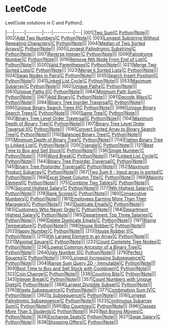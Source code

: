 
LeetCode
========
LeetCode solutions in C and Python2.

|---|-----|--------|----|----------|---|
|001|[Two Sum](https://leetcode.com/problems/Two-Sum)|[C](001.Two%20Sum/solution.h) [Python](001.Two%20Sum/solution.py)|[Note](001.Two%20Sum)|||
|002|[Add Two Numbers](https://leetcode.com/problems/Add-Two-Numbers)|[C](002.Add%20Two%20Numbers/solution.h) [Python](002.Add%20Two%20Numbers/solution.py)|[Note](002.Add%20Two%20Numbers)|||
|003|[Longest Substring Without Repeating Characters](https://leetcode.com/problems/Longest-Substring-Without-Repeating-Characters)|[C](003.Longest%20Substring%20Without%20Repeating%20Characters/solution.h) [Python](003.Longest%20Substring%20Without%20Repeating%20Characters/solution.py)|[Note](003.Longest%20Substring%20Without%20Repeating%20Characters)|||
|004|[Median of Two Sorted Arrays](https://leetcode.com/problems/Median-of-Two-Sorted-Arrays)|[C](004.Median%20of%20Two%20Sorted%20Arrays/solution.h) [Python](004.Median%20of%20Two%20Sorted%20Arrays/solution.py)|[Note](004.Median%20of%20Two%20Sorted%20Arrays)|||
|005|[Longest Palindromic Substring](https://leetcode.com/problems/Longest-Palindromic-Substring)|[C](005.Longest%20Palindromic%20Substring/solution.h) [Python](005.Longest%20Palindromic%20Substring/solution.py)|[Note](005.Longest%20Palindromic%20Substring)|||
|007|[Reverse Integer](https://leetcode.com/problems/Reverse-Integer)|[C](007.Reverse%20Integer/solution.h) [Python](007.Reverse%20Integer/solution.py)|[Note](007.Reverse%20Integer)|||
|009|[Palindrome Number](https://leetcode.com/problems/Palindrome-Number)|[C](009.Palindrome%20Number/solution.h) [Python](009.Palindrome%20Number/solution.py)|[Note](009.Palindrome%20Number)|||
|019|[Remove Nth Node From End of List](https://leetcode.com/problems/Remove-Nth-Node-From-End-of-List)|[C](019.Remove%20Nth%20Node%20From%20End%20of%20List/solution.h) [Python](019.Remove%20Nth%20Node%20From%20End%20of%20List/solution.py)|[Note](019.Remove%20Nth%20Node%20From%20End%20of%20List)|||
|020|[Valid Parentheses](https://leetcode.com/problems/Valid-Parentheses)|[C](020.Valid%20Parentheses/solution.h) [Python](020.Valid%20Parentheses/solution.py)|[Note](020.Valid%20Parentheses)|||
|021|[Merge Two Sorted Lists](https://leetcode.com/problems/Merge-Two-Sorted-Lists)|[C](021.Merge%20Two%20Sorted%20Lists/solution.h) [Python](021.Merge%20Two%20Sorted%20Lists/solution.py)|[Note](021.Merge%20Two%20Sorted%20Lists)|||
|023|[Merge k Sorted Lists](https://leetcode.com/problems/Merge-k-Sorted-Lists)|[C](023.Merge%20k%20Sorted%20Lists/solution.h) [Python](023.Merge%20k%20Sorted%20Lists/solution.py)|[Note](023.Merge%20k%20Sorted%20Lists)|||
|024|[Swap Nodes in Pairs](https://leetcode.com/problems/Swap-Nodes-in-Pairs)|[C](024.Swap%20Nodes%20in%20Pairs/solution.h) [Python](024.Swap%20Nodes%20in%20Pairs/solution.py)|[Note](024.Swap%20Nodes%20in%20Pairs)|||
|035|[Search Insert Position](https://leetcode.com/problems/Search-Insert-Position)|[C](035.Search%20Insert%20Position/solution.h) [Python](035.Search%20Insert%20Position/solution.py)|[Note](035.Search%20Insert%20Position)|||
|041|[Linked List Cycle](https://leetcode.com/problems/Linked-List-Cycle)|[C](041.Linked%20List%20Cycle/solution.h) [Python](041.Linked%20List%20Cycle/solution.py)|[Note](041.Linked%20List%20Cycle)|||
|053|[Maximum Subarray](https://leetcode.com/problems/Maximum-Subarray)|[C](053.Maximum%20Subarray/solution.h) [Python](053.Maximum%20Subarray/solution.py)|[Note](053.Maximum%20Subarray)|||
|062|[Unique Paths](https://leetcode.com/problems/Unique-Paths)|[C](062.Unique%20Paths/solution.h) [Python](062.Unique%20Paths/solution.py)|[Note](062.Unique%20Paths)|||
|063|[Unique Paths II](https://leetcode.com/problems/Unique-Paths-II)|[C](063.Unique%20Paths%20II/solution.h) [Python](063.Unique%20Paths%20II/solution.py)|[Note](063.Unique%20Paths%20II)|||
|064|[Minimum Path Sum](https://leetcode.com/problems/Minimum-Path-Sum)|[C](064.Minimum%20Path%20Sum/solution.h) [Python](064.Minimum%20Path%20Sum/solution.py)|[Note](064.Minimum%20Path%20Sum)|||
|067|[Add Binary](https://leetcode.com/problems/Add-Binary)|[C](067.Add%20Binary/solution.h) [Python](067.Add%20Binary/solution.py)|[Note](067.Add%20Binary)|||
|091|[Decode Ways](https://leetcode.com/problems/Decode-Ways)|[C](091.Decode%20Ways/solution.h) [Python](091.Decode%20Ways/solution.py)|[Note](091.Decode%20Ways)|||
|094|[Binary Tree Inorder Traversal](https://leetcode.com/problems/Binary-Tree-Inorder-Traversal)|[C](094.Binary%20Tree%20Inorder%20Traversal/solution.h) [Python](094.Binary%20Tree%20Inorder%20Traversal/solution.py)|[Note](094.Binary%20Tree%20Inorder%20Traversal)|||
|095|[Unique Binary Search Trees II](https://leetcode.com/problems/Unique-Binary-Search-Trees-II)|[C](095.Unique%20Binary%20Search%20Trees%20II/solution.h) [Python](095.Unique%20Binary%20Search%20Trees%20II/solution.py)|[Note](095.Unique%20Binary%20Search%20Trees%20II)|||
|096|[Unique Binary Search Trees](https://leetcode.com/problems/Unique-Binary-Search-Trees)|[C](096.Unique%20Binary%20Search%20Trees/solution.h) [Python](096.Unique%20Binary%20Search%20Trees/solution.py)|[Note](096.Unique%20Binary%20Search%20Trees)|||
|100|[Same Tree](https://leetcode.com/problems/Same-Tree)|[C](100.Same%20Tree/solution.h) [Python](100.Same%20Tree/solution.py)|[Note](100.Same%20Tree)|||
|102|[Binary Tree Level Order Traversal](https://leetcode.com/problems/Binary-Tree-Level-Order-Traversal)|[C](102.Binary%20Tree%20Level%20Order%20Traversal/solution.h) [Python](102.Binary%20Tree%20Level%20Order%20Traversal/solution.py)|[Note](102.Binary%20Tree%20Level%20Order%20Traversal)|||
|104|[Maximum Depth of Binary Tree](https://leetcode.com/problems/Maximum-Depth-of-Binary-Tree)|[C](104.Maximum%20Depth%20of%20Binary%20Tree/solution.h) [Python](104.Maximum%20Depth%20of%20Binary%20Tree/solution.py)|[Note](104.Maximum%20Depth%20of%20Binary%20Tree)|||
|107|[Binary Tree Level Order Traversal II](https://leetcode.com/problems/Binary-Tree-Level-Order-Traversal-II)|[C](107.Binary%20Tree%20Level%20Order%20Traversal%20II/solution.h) [Python](107.Binary%20Tree%20Level%20Order%20Traversal%20II/solution.py)|[Note](107.Binary%20Tree%20Level%20Order%20Traversal%20II)|||
|108|[Convert Sorted Array to Binary Search Tree](https://leetcode.com/problems/Convert-Sorted-Array-to-Binary-Search-Tree)|[C](108.Convert%20Sorted%20Array%20to%20Binary%20Search%20Tree/solution.h) [Python](108.Convert%20Sorted%20Array%20to%20Binary%20Search%20Tree/solution.py)|[Note](108.Convert%20Sorted%20Array%20to%20Binary%20Search%20Tree)|||
|110|[Balanced Binary Tree](https://leetcode.com/problems/Balanced-Binary-Tree)|[C](110.Balanced%20Binary%20Tree/solution.h) [Python](110.Balanced%20Binary%20Tree/solution.py)|[Note](110.Balanced%20Binary%20Tree)|||
|111|[Minimum Depth of Binary Tree](https://leetcode.com/problems/Minimum-Depth-of-Binary-Tree)|[C](111.Minimum%20Depth%20of%20Binary%20Tree/solution.h) [Python](111.Minimum%20Depth%20of%20Binary%20Tree/solution.py)|[Note](111.Minimum%20Depth%20of%20Binary%20Tree)|||
|114|[Flatten Binary Tree to Linked List](https://leetcode.com/problems/Flatten-Binary-Tree-to-Linked-List)|[C](114.Flatten%20Binary%20Tree%20to%20Linked%20List/solution.h) [Python](114.Flatten%20Binary%20Tree%20to%20Linked%20List/solution.py)|[Note](114.Flatten%20Binary%20Tree%20to%20Linked%20List)|||
|120|[Triangle](https://leetcode.com/problems/Triangle)|[C](120.Triangle/solution.h) [Python](120.Triangle/solution.py)|[Note](120.Triangle)|||
|121|[Best Time to Buy and Sell Stock](https://leetcode.com/problems/Best-Time-to-Buy-and-Sell-Stock)|[C](121.Best%20Time%20to%20Buy%20and%20Sell%20Stock/solution.h) [Python](121.Best%20Time%20to%20Buy%20and%20Sell%20Stock/solution.py)|[Note](121.Best%20Time%20to%20Buy%20and%20Sell%20Stock)|||
|136|[Single Number](https://leetcode.com/problems/Single-Number)|[C](136.Single%20Number/solution.h) [Python](136.Single%20Number/solution.py)|[Note](136.Single%20Number)|||
|139|[Word Break](https://leetcode.com/problems/Word-Break)|[C](139.Word%20Break/solution.h) [Python](139.Word%20Break/solution.py)|[Note](139.Word%20Break)|||
|141|[Linked List Cycle](https://leetcode.com/problems/Linked-List-Cycle)|[C](141.Linked%20List%20Cycle/solution.h) [Python](141.Linked%20List%20Cycle/solution.py)|[Note](141.Linked%20List%20Cycle)|||
|144|[Binary Tree Preorder Traversal](https://leetcode.com/problems/Binary-Tree-Preorder-Traversal)|[C](144.Binary%20Tree%20Preorder%20Traversal/solution.h) [Python](144.Binary%20Tree%20Preorder%20Traversal/solution.py)|[Note](144.Binary%20Tree%20Preorder%20Traversal)|||
|145|[Binary Tree Postorder Traversal](https://leetcode.com/problems/Binary-Tree-Postorder-Traversal)|[C](145.Binary%20Tree%20Postorder%20Traversal/solution.h) [Python](145.Binary%20Tree%20Postorder%20Traversal/solution.py)|[Note](145.Binary%20Tree%20Postorder%20Traversal)|||
|152|[Maximum Product Subarray](https://leetcode.com/problems/Maximum-Product-Subarray)|[C](152.Maximum%20Product%20Subarray/solution.h) [Python](152.Maximum%20Product%20Subarray/solution.py)|[Note](152.Maximum%20Product%20Subarray)|||
|167|[Two Sum II - Input array is sorted](https://leetcode.com/problems/Two-Sum-II---Input-array-is-sorted)|[C](167.Two%20Sum%20II%20-%20Input%20array%20is%20sorted/solution.h) [Python](167.Two%20Sum%20II%20-%20Input%20array%20is%20sorted/solution.py)|[Note](167.Two%20Sum%20II%20-%20Input%20array%20is%20sorted)|||
|168|[Excel Sheet Column Title](https://leetcode.com/problems/Excel-Sheet-Column-Title)|[C](168.Excel%20Sheet%20Column%20Title/solution.h) [Python](168.Excel%20Sheet%20Column%20Title/solution.py)|[Note](168.Excel%20Sheet%20Column%20Title)|||
|169|[Majority Element](https://leetcode.com/problems/Majority-Element)|[C](169.Majority%20Element/solution.h) [Python](169.Majority%20Element/solution.py)|[Note](169.Majority%20Element)|||
|175|[Combine Two Tables](https://leetcode.com/problems/Combine-Two-Tables)|[C](175.Combine%20Two%20Tables/solution.h) [Python](175.Combine%20Two%20Tables/solution.py)|[Note](175.Combine%20Two%20Tables)|||
|176|[Second Highest Salary](https://leetcode.com/problems/Second-Highest-Salary)|[C](176.Second%20Highest%20Salary/solution.h) [Python](176.Second%20Highest%20Salary/solution.py)|[Note](176.Second%20Highest%20Salary)|||
|177|[Nth Highest Salary](https://leetcode.com/problems/Nth-Highest-Salary)|[C](177.Nth%20Highest%20Salary/solution.h) [Python](177.Nth%20Highest%20Salary/solution.py)|[Note](177.Nth%20Highest%20Salary)|||
|178|[Rank Scores](https://leetcode.com/problems/Rank-Scores)|[C](178.Rank%20Scores/solution.h) [Python](178.Rank%20Scores/solution.py)|[Note](178.Rank%20Scores)|||
|180|[Consecutive Numbers](https://leetcode.com/problems/Consecutive-Numbers)|[C](180.Consecutive%20Numbers/solution.h) [Python](180.Consecutive%20Numbers/solution.py)|[Note](180.Consecutive%20Numbers)|||
|181|[Employees Earning More Than Their Managers](https://leetcode.com/problems/Employees-Earning-More-Than-Their-Managers)|[C](181.Employees%20Earning%20More%20Than%20Their%20Managers/solution.h) [Python](181.Employees%20Earning%20More%20Than%20Their%20Managers/solution.py)|[Note](181.Employees%20Earning%20More%20Than%20Their%20Managers)|||
|182|[Duplicate Emails](https://leetcode.com/problems/Duplicate-Emails)|[C](182.Duplicate%20Emails/solution.h) [Python](182.Duplicate%20Emails/solution.py)|[Note](182.Duplicate%20Emails)|||
|183|[Customers Who Never Order](https://leetcode.com/problems/Customers-Who-Never-Order)|[C](183.Customers%20Who%20Never%20Order/solution.h) [Python](183.Customers%20Who%20Never%20Order/solution.py)|[Note](183.Customers%20Who%20Never%20Order)|||
|184|[Department Highest Salary](https://leetcode.com/problems/Department-Highest-Salary)|[C](184.Department%20Highest%20Salary/solution.h) [Python](184.Department%20Highest%20Salary/solution.py)|[Note](184.Department%20Highest%20Salary)|||
|185|[Department Top Three Salaries](https://leetcode.com/problems/Department-Top-Three-Salaries)|[C](185.Department%20Top%20Three%20Salaries/solution.h) [Python](185.Department%20Top%20Three%20Salaries/solution.py)|[Note](185.Department%20Top%20Three%20Salaries)|||
|196|[Delete Duplicate Emails](https://leetcode.com/problems/Delete-Duplicate-Emails)|[C](196.Delete%20Duplicate%20Emails/solution.h) [Python](196.Delete%20Duplicate%20Emails/solution.py)|[Note](196.Delete%20Duplicate%20Emails)|||
|197|[Rising Temperature](https://leetcode.com/problems/Rising-Temperature)|[C](197.Rising%20Temperature/solution.h) [Python](197.Rising%20Temperature/solution.py)|[Note](197.Rising%20Temperature)|||
|198|[House Robber](https://leetcode.com/problems/House-Robber)|[C](198.House%20Robber/solution.h) [Python](198.House%20Robber/solution.py)|[Note](198.House%20Robber)|||
|202|[Happy Number](https://leetcode.com/problems/Happy-Number)|[C](202.Happy%20Number/solution.h) [Python](202.Happy%20Number/solution.py)|[Note](202.Happy%20Number)|||
|213|[House Robber II](https://leetcode.com/problems/House-Robber-II)|[C](213.House%20Robber%20II/solution.h) [Python](213.House%20Robber%20II/solution.py)|[Note](213.House%20Robber%20II)|||
|215|[Kth Largest Element in an Array](https://leetcode.com/problems/Kth-Largest-Element-in-an-Array)|[C](215.Kth%20Largest%20Element%20in%20an%20Array/solution.h) [Python](215.Kth%20Largest%20Element%20in%20an%20Array/solution.py)|[Note](215.Kth%20Largest%20Element%20in%20an%20Array)|||
|221|[Maximal Square](https://leetcode.com/problems/Maximal-Square)|[C](221.Maximal%20Square/solution.h) [Python](221.Maximal%20Square/solution.py)|[Note](221.Maximal%20Square)|||
|222|[Count Complete Tree Nodes](https://leetcode.com/problems/Count-Complete-Tree-Nodes)|[C](222.Count%20Complete%20Tree%20Nodes/solution.h) [Python](222.Count%20Complete%20Tree%20Nodes/solution.py)|[Note](222.Count%20Complete%20Tree%20Nodes)|||
|236|[Lowest Common Ancestor of a Binary Tree](https://leetcode.com/problems/Lowest-Common-Ancestor-of-a-Binary-Tree)|[C](236.Lowest%20Common%20Ancestor%20of%20a%20Binary%20Tree/solution.h) [Python](236.Lowest%20Common%20Ancestor%20of%20a%20Binary%20Tree/solution.py)|[Note](236.Lowest%20Common%20Ancestor%20of%20a%20Binary%20Tree)|||
|264|[Ugly Number II](https://leetcode.com/problems/Ugly-Number-II)|[C](264.Ugly%20Number%20II/solution.h) [Python](264.Ugly%20Number%20II/solution.py)|[Note](264.Ugly%20Number%20II)|||
|279|[Perfect Squares](https://leetcode.com/problems/Perfect-Squares)|[C](279.Perfect%20Squares/solution.h) [Python](279.Perfect%20Squares/solution.py)|[Note](279.Perfect%20Squares)|||
|300|[Longest Increasing Subsequence](https://leetcode.com/problems/Longest-Increasing-Subsequence)|[C](300.Longest%20Increasing%20Subsequence/solution.h) [Python](300.Longest%20Increasing%20Subsequence/solution.py)|[Note](300.Longest%20Increasing%20Subsequence)|||
|304|[Range Sum Query 2D - Immutable](https://leetcode.com/problems/Range-Sum-Query-2D---Immutable)|[C](304.Range%20Sum%20Query%202D%20-%20Immutable/solution.h) [Python](304.Range%20Sum%20Query%202D%20-%20Immutable/solution.py)|[Note](304.Range%20Sum%20Query%202D%20-%20Immutable)|||
|309|[Best Time to Buy and Sell Stock with Cooldown](https://leetcode.com/problems/Best-Time-to-Buy-and-Sell-Stock-with-Cooldown)|[C](309.Best%20Time%20to%20Buy%20and%20Sell%20Stock%20with%20Cooldown/solution.h) [Python](309.Best%20Time%20to%20Buy%20and%20Sell%20Stock%20with%20Cooldown/solution.py)|[Note](309.Best%20Time%20to%20Buy%20and%20Sell%20Stock%20with%20Cooldown)|||
|322|[Coin Change](https://leetcode.com/problems/Coin-Change)|[C](322.Coin%20Change/solution.h) [Python](322.Coin%20Change/solution.py)|[Note](322.Coin%20Change)|||
|338|[Counting Bits](https://leetcode.com/problems/Counting-Bits)|[C](338.Counting%20Bits/solution.h) [Python](338.Counting%20Bits/solution.py)|[Note](338.Counting%20Bits)|||
|343|[Integer Break](https://leetcode.com/problems/Integer-Break)|[C](343.Integer%20Break/solution.h) [Python](343.Integer%20Break/solution.py)|[Note](343.Integer%20Break)|||
|357|[Count Numbers with Unique Digits](https://leetcode.com/problems/Count-Numbers-with-Unique-Digits)|[C](357.Count%20Numbers%20with%20Unique%20Digits/solution.h) [Python](357.Count%20Numbers%20with%20Unique%20Digits/solution.py)|[Note](357.Count%20Numbers%20with%20Unique%20Digits)|||
|368|[Largest Divisible Subset](https://leetcode.com/problems/Largest-Divisible-Subset)|[C](368.Largest%20Divisible%20Subset/solution.h) [Python](368.Largest%20Divisible%20Subset/solution.py)|[Note](368.Largest%20Divisible%20Subset)|||
|376|[Wiggle Subsequence](https://leetcode.com/problems/Wiggle-Subsequence)|[C](376.Wiggle%20Subsequence/solution.h) [Python](376.Wiggle%20Subsequence/solution.py)|[Note](376.Wiggle%20Subsequence)|||
|377|[Combination Sum IV](https://leetcode.com/problems/Combination-Sum-IV)|[C](377.Combination%20Sum%20IV/solution.h) [Python](377.Combination%20Sum%20IV/solution.py)|[Note](377.Combination%20Sum%20IV)|||
|392|[Is Subsequence](https://leetcode.com/problems/Is-Subsequence)|[C](392.Is%20Subsequence/solution.h) [Python](392.Is%20Subsequence/solution.py)|[Note](392.Is%20Subsequence)|||
|516|[Longest Palindromic Subsequence](https://leetcode.com/problems/Longest-Palindromic-Subsequence)|[C](516.Longest%20Palindromic%20Subsequence/solution.h) [Python](516.Longest%20Palindromic%20Subsequence/solution.py)|[Note](516.Longest%20Palindromic%20Subsequence)|||
|523|[Continuous Subarray Sum](https://leetcode.com/problems/Continuous-Subarray-Sum)|[C](523.Continuous%20Subarray%20Sum/solution.h) [Python](523.Continuous%20Subarray%20Sum/solution.py)|[Note](523.Continuous%20Subarray%20Sum)|||
|595|[Big Countries](https://leetcode.com/problems/Big-Countries)|[C](595.Big%20Countries/solution.h) [Python](595.Big%20Countries/solution.py)|[Note](595.Big%20Countries)|||
|596|[Classes More Than 5 Students](https://leetcode.com/problems/Classes-More-Than-5-Students)|[C](596.Classes%20More%20Than%205%20Students/solution.h) [Python](596.Classes%20More%20Than%205%20Students/solution.py)|[Note](596.Classes%20More%20Than%205%20Students)|||
|620|[Not Boring Movies](https://leetcode.com/problems/Not-Boring-Movies)|[C](620.Not%20Boring%20Movies/solution.h) [Python](620.Not%20Boring%20Movies/solution.py)|[Note](620.Not%20Boring%20Movies)|||
|626|[Exchange Seats](https://leetcode.com/problems/Exchange-Seats)|[C](626.Exchange%20Seats/solution.h) [Python](626.Exchange%20Seats/solution.py)|[Note](626.Exchange%20Seats)|||
|627|[Swap Salary](https://leetcode.com/problems/Swap-Salary)|[C](627.Swap%20Salary/solution.h) [Python](627.Swap%20Salary/solution.py)|[Note](627.Swap%20Salary)|||
|638|[Shopping Offers](https://leetcode.com/problems/Shopping-Offers)|[C](638.Shopping%20Offers/solution.h) [Python](638.Shopping%20Offers/solution.py)|[Note](638.Shopping%20Offers)|||
